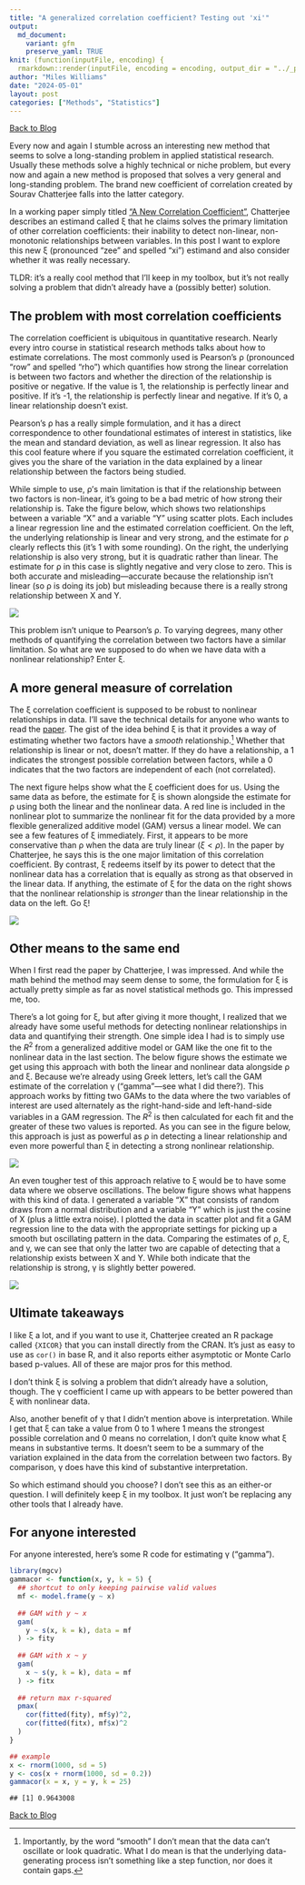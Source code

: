 ```yaml
---
title: "A generalized correlation coefficient? Testing out 'xi'"
output:
  md_document:
    variant: gfm
    preserve_yaml: TRUE
knit: (function(inputFile, encoding) {
  rmarkdown::render(inputFile, encoding = encoding, output_dir = "../_posts") })
author: "Miles Williams"
date: "2024-05-01"
layout: post
categories: ["Methods", "Statistics"]
---
```


[Back to Blog](https://milesdwilliams15.github.io/blog/)

Every now and again I stumble across an interesting new method that
seems to solve a long-standing problem in applied statistical research.
Usually these methods solve a highly technical or niche problem, but
every now and again a new method is proposed that solves a very general
and long-standing problem. The brand new coefficient of correlation
created by Sourav Chatterjee falls into the latter category.

In a working paper simply titled [“A New Correlation
Coefficient”](https://arxiv.org/pdf/1909.10140), Chatterjee describes an
estimand called ξ that he claims solves the primary limitation of other
correlation coefficients: their inability to detect non-linear,
non-monotonic relationships between variables. In this post I want to
explore this new ξ (pronounced “zee” and spelled “xi”) estimand and also
consider whether it was really necessary.

TLDR: it’s a really cool method that I’ll keep in my toolbox, but it’s
not really solving a problem that didn’t already have a (possibly
better) solution.

## The problem with most correlation coefficients

The correlation coefficient is ubiquitous in quantitative research.
Nearly every intro course in statistical research methods talks about
how to estimate correlations. The most commonly used is Pearson’s ρ
(pronounced “row” and spelled “rho”) which quantifies how strong the
linear correlation is between two factors and whether the direction of
the relationship is positive or negative. If the value is 1, the
relationship is perfectly linear and positive. If it’s -1, the
relationship is perfectly linear and negative. If it’s 0, a linear
relationship doesn’t exist.

Pearson’s ρ has a really simple formulation, and it has a direct
correspondence to other foundational estimates of interest in
statistics, like the mean and standard deviation, as well as linear
regression. It also has this cool feature where if you square the
estimated correlation coefficient, it gives you the share of the
variation in the data explained by a linear relationship between the
factors being studied.

While simple to use, ρ’s main limitation is that if the relationship
between two factors is non-linear, it’s going to be a bad metric of how
strong their relationship is. Take the figure below, which shows two
relationships between a variable “X” and a variable “Y” using scatter
plots. Each includes a linear regression line and the estimated
correlation coefficient. On the left, the underlying relationship is
linear and very strong, and the estimate for ρ clearly reflects this
(it’s 1 with some rounding). On the right, the underlying relationship
is also very strong, but it is quadratic rather than linear. The
estimate for ρ in this case is slightly negative and very close to zero.
This is both accurate and misleading—accurate because the relationship
isn’t linear (so ρ is doing its job) but misleading because there is a
really strong relationship between X and Y.

![](/assets/images/2024-05-01/unnamed-chunk-2-1.png)<!-- -->

This problem isn’t unique to Pearson’s ρ. To varying degrees, many other
methods of quantifying the correlation between two factors have a
similar limitation. So what are we supposed to do when we have data with
a nonlinear relationship? Enter ξ.

## A more general measure of correlation

The ξ correlation coefficient is supposed to be robust to nonlinear
relationships in data. I’ll save the technical details for anyone who
wants to read the [paper](https://arxiv.org/pdf/1909.10140). The gist of
the idea behind ξ is that it provides a way of estimating whether two
factors have a *smooth* relationship.[^1] Whether that relationship is
linear or not, doesn’t matter. If they do have a relationship, a 1
indicates the strongest possible correlation between factors, while a 0
indicates that the two factors are independent of each (not correlated).

The next figure helps show what the ξ coefficient does for us. Using the
same data as before, the estimate for ξ is shown alongside the estimate
for ρ using both the linear and the nonlinear data. A red line is
included in the nonlinear plot to summarize the nonlinear fit for the
data provided by a more flexible generalized additive model (GAM) versus
a linear model. We can see a few features of ξ immediately. First, it
appears to be more conservative than ρ when the data are truly linear
($\xi < \rho$). In the paper by Chatterjee, he says this is the one
major limitation of this correlation coefficient. By contrast, ξ redeems
itself by its power to detect that the nonlinear data has a correlation
that is equally as strong as that observed in the linear data. If
anything, the estimate of ξ for the data on the right shows that the
nonlinear relationship is *stronger* than the linear relationship in the
data on the left. Go ξ!

![](/assets/images/2024-05-01/unnamed-chunk-3-1.png)<!-- -->

## Other means to the same end

When I first read the paper by Chatterjee, I was impressed. And while
the math behind the method may seem dense to some, the formulation for ξ
is actually pretty simple as far as novel statistical methods go. This
impressed me, too.

There’s a lot going for ξ, but after giving it more thought, I realized
that we already have some useful methods for detecting nonlinear
relationships in data and quantifying their strength. One simple idea I
had is to simply use the $R^2$ from a generalized additive model or GAM
like the one fit to the nonlinear data in the last section. The below
figure shows the estimate we get using this approach with both the
linear and nonlinear data alongside ρ and ξ. Because we’re already using
Greek letters, let’s call the GAM estimate of the correlation γ
(“gamma”—see what I did there?). This approach works by fitting two GAMs
to the data where the two variables of interest are used alternately as
the right-hand-side and left-hand-side variables in a GAM regression.
The $R^2$ is then calculated for each fit and the greater of these two
values is reported. As you can see in the figure below, this approach is
just as powerful as ρ in detecting a linear relationship and even more
powerful than ξ in detecting a strong nonlinear relationship.

![](/assets/images/2024-05-01/unnamed-chunk-4-1.png)<!-- -->

An even tougher test of this approach relative to ξ would be to have
some data where we observe oscillations. The below figure shows what
happens with this kind of data. I generated a variable “X” that consists
of random draws from a normal distribution and a variable “Y” which is
just the cosine of X (plus a little extra noise). I plotted the data in
scatter plot and fit a GAM regression line to the data with the
appropriate settings for picking up a smooth but oscillating pattern in
the data. Comparing the estimates of ρ, ξ, and γ, we can see that only
the latter two are capable of detecting that a relationship exists
between X and Y. While both indicate that the relationship is strong, γ
is slightly better powered.

![](/assets/images/2024-05-01/unnamed-chunk-5-1.png)<!-- -->

## Ultimate takeaways

I like ξ a lot, and if you want to use it, Chatterjee created an R
package called `{XICOR}` that you can install directly from the CRAN.
It’s just as easy to use as `cor()` in base R, and it also reports
either asymptotic or Monte Carlo based p-values. All of these are major
pros for this method.

I don’t think ξ is solving a problem that didn’t already have a
solution, though. The γ coefficient I came up with appears to be better
powered than ξ with nonlinear data.

Also, another benefit of γ that I didn’t mention above is
interpretation. While I get that ξ can take a value from 0 to 1 where 1
means the strongest possible correlation and 0 means no correlation, I
don’t quite know what ξ means in substantive terms. It doesn’t seem to
be a summary of the variation explained in the data from the correlation
between two factors. By comparison, γ does have this kind of substantive
interpretation.

So which estimand should you choose? I don’t see this as an either-or
question. I will definitely keep ξ in my toolbox. It just won’t be
replacing any other tools that I already have.

## For anyone interested

For anyone interested, here’s some R code for estimating γ (“gamma”).

``` r
library(mgcv)
gammacor <- function(x, y, k = 5) {
  ## shortcut to only keeping pairwise valid values
  mf <- model.frame(y ~ x)
  
  ## GAM with y ~ x
  gam(
    y ~ s(x, k = k), data = mf
  ) -> fity
  
  ## GAM with x ~ y
  gam(
    x ~ s(y, k = k), data = mf
  ) -> fitx
  
  ## return max r-squared
  pmax(
    cor(fitted(fity), mf$y)^2,
    cor(fitted(fitx), mf$x)^2
  )
}

## example
x <- rnorm(1000, sd = 5)
y <- cos(x + rnorm(1000, sd = 0.2))
gammacor(x = x, y = y, k = 25)
```

    ## [1] 0.9643008

[Back to Blog](https://milesdwilliams15.github.io/blog/)

[^1]: Importantly, by the word “smooth” I don’t mean that the data can’t
    oscillate or look quadratic. What I do mean is that the underlying
    data-generating process isn’t something like a step function, nor
    does it contain gaps.

